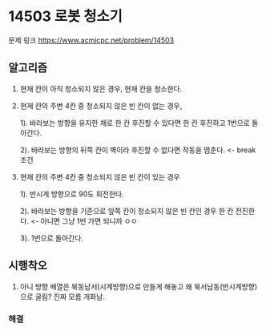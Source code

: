 # 14503 로봇 청소기 
문제 링크 https://www.acmicpc.net/problem/14503

## 알고리즘
1. 현재 칸이 아직 청소되지 않은 경우, 현재 칸을 청소한다.
2. 현재 칸의 주변 4칸 중 청소되지 않은 빈 칸이 없는 경우,

    1). 바라보는 방향을 유지한 채로 한 칸 후진할 수 있다면 한 칸 후진하고 1번으로 돌아간다.

    2). 바라보는 방향의 뒤쪽 칸이 벽이라 후진할 수 없다면 작동을 멈춘다. <- break 조건
3. 현재 칸의 주변 4칸 중 청소되지 않은 빈 칸이 있는 경우

    1). 반시계 방향으로 90도 회전한다.

    2). 바라보는 방향을 기준으로 앞쪽 칸이 청소되지 않은 빈 칸인 경우 한 칸 전진한다. <- 아니면 그냥 1번 가면 되니까 ㅇㅇ

    3). 1번으로 돌아간다.

## 시행착오
1. 아니 방향 배열은 북동남서(시계방향)으로 만들게 해놓고 왜 북서남동(반시계방향)으로 굴림? 진짜 모름 개화남.

### 해결
